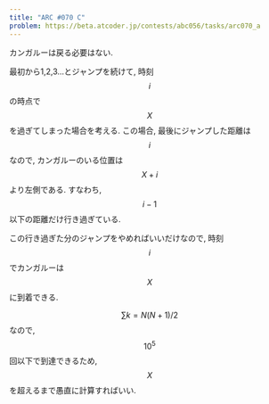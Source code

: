```yaml
---
title: "ARC #070 C"
problem: https://beta.atcoder.jp/contests/abc056/tasks/arc070_a
---
```

カンガルーは戻る必要はない.

最初から1,2,3...とジャンプを続けて, 時刻 $$ i $$ の時点で $$ X $$ を過ぎてしまった場合を考える. この場合, 最後にジャンプした距離は $$ i $$ なので, カンガルーのいる位置は $$ X+i $$ より左側である. すなわち, $$ i-1 $$ 以下の距離だけ行き過ぎている.

この行き過ぎた分のジャンプをやめればいいだけなので, 時刻 $$ i $$ でカンガルーは $$ X $$ に到着できる.

$$ \sum k = N(N+1)/2 $$ なので, $$ 10^5 $$ 回以下で到達できるため, $$ X $$ を超えるまで愚直に計算すればいい.
